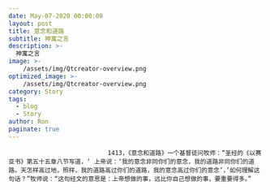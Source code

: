 ```yaml
---
date: May-07-2020 00:00:00
layout: post
title: 意念和道路
subtitle: 神寓之言
description: >-
  神寓之言
image: >-
    /assets/img/Qtcreator-overview.png
optimized_image: >-
    /assets/img/Qtcreator-overview.png
category: Story
tags:
  - blog
  - Story
author: Ron
paginate: true
---
```


							　　1413，《意念和道路》一个基督徒问牧师：“圣经的《以赛亚书》第五十五章八节写道，‘ 上帝说：‘我的意念非同你们的意念，我的道路非同你们的道路。天怎样高过地，照样，我的道路高过你们的道路，我的意念高过你们的意念’，’如何理解这句话？”牧师说：“这句经文的意思是：上帝想做的事，远比你自己想做的事，要重要得多。”
							
							
						